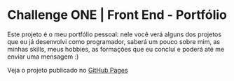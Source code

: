 # Challenge ONE | Front End - Portfólio

<p>
Este projeto é o meu portfólio pessoal: nele você verá alguns dos projetos que eu já desenvolvi como programador, saberá um pouco sobre mim, as minhas skills, meus hobbies, as formações que eu concluí e poderá até me enviar uma mensagem :) 

Veja o projeto publicado no [GitHub Pages](https://gabriersdev.github.io/portfolio-pessoal/)
<p>
